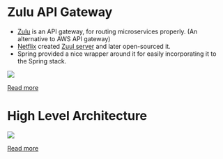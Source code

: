 # Zulu API Gateway
- [Zulu](https://stackabuse.com/spring-cloud-routing-with-zuul-and-gateway/) is an API gateway, for routing microservices properly. (An alternative to AWS API gateway)
- [Netflix](../../../4_TechStacksRealWorld/NetflixTechStack.md) created [Zuul server]() and later open-sourced it.
- Spring provided a nice wrapper around it for easily incorporating it to the Spring stack.

![](../../../5_ProgrammingLanguages/2_Java/SpringBootAndMicroServices/assests/Spring-Boot-MicroService-OnPerm.drawio.png)

[Read more](../../../5_ProgrammingLanguages/2_Java/SpringBootAndMicroServices/README.md)

# High Level Architecture

![](https://miro.medium.com/max/1400/0*ycjEWsSKCaPemEg3.)

[Read more](https://netflixtechblog.com/open-sourcing-zuul-2-82ea476cb2b3)
